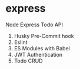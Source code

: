 # express
Node Express Todo API

1. Husky Pre-Commit hook
2. Eslint
3. ES Modules with Babel
4. JWT Authentication
5. Todo CRUD
